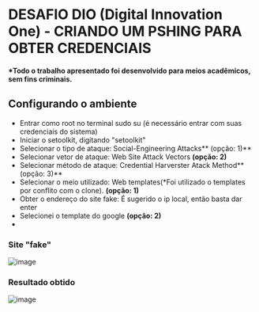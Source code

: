 # DESAFIO DIO (Digital Innovation One) - CRIANDO UM PSHING PARA OBTER CREDENCIAIS
#### *Todo o trabalho apresentado foi desenvolvido para meios acadêmicos, sem fins criminais.



## Configurando o ambiente

- Entrar como root no terminal sudo su (é necessário entrar com suas credenciais do sistema)
- Iniciar o setoolkit, digitando  "setoolkit"
- Selecionar o tipo de ataque: Social-Engineering Attacks** (opção: 1)**
- Selecionar vetor de ataque: Web Site Attack Vectors **(opção: 2)**
- Selecionar método de ataque: Credential Harverster Atack Method** (opção: 3)**
- Selecionar o meio utilizado: Web templates(*Foi utilizado o templates por conflito com o clone). **(opção: 1)**
- Obter o endereço do site fake: É sugerido o ip local, então basta dar enter
- Selecionei o template do google **(opção: 2)**
- 
### Site "fake"

![image](https://github.com/MrFormiga1212/dio-desafio-pshing/assets/77303268/5f479191-28f7-4b81-861c-c89776f6426b)



### Resultado obtido

![image](https://github.com/MrFormiga1212/dio-desafio-pshing/assets/77303268/a68f3f1c-003e-47ca-b4d6-544166efb30a)

